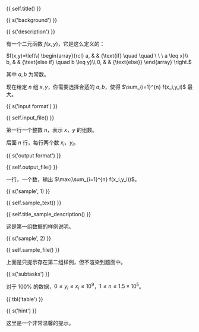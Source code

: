 {{ self.title() }}

{{ s('background') }}

{{ s('description') }}

有一个二元函数 $f(x,y)$，它是这么定义的：

 $f(x,y)=\left\{
\begin{array}{rcl}
a, & & {\text{if} \quad \quad \ \ \ a \leq x}\\
b, & & {\text{else if} \quad b \leq y}\\
0, & & {\text{else}}
\end{array} \right.$

其中 $a,b$ 为常数。

现在给定 $n$ 组 $x,y$，你需要选择合适的 $a,b$，使得 $\sum_{i=1}^{n} f(x_i,y_i)$ 最大。

{{ s('input format') }}

{{ self.input_file() }}

第一行一个整数 $n$，表示 $x$，$y$ 的组数。

后面 $n$ 行，每行两个数 $x_i$，$y_i$。

{{ s('output format') }}

{{ self.output_file() }}

一行，一个数，输出 $\max(\sum_{i=1}^{n} f(x_i,y_i))$。

{{ s('sample', 1) }}

{{ self.sample_text() }}

{{ self.title_sample_description() }}

这是第一组数据的样例说明。

{{ s('sample', 2) }}

{{ self.sample_file() }}

上面是只提示存在第二组样例，但不渲染到题面中。

{{ s('subtasks') }}

对于 $100\%$ 的数据，$0\leq y_i\leq x_i\leq 10^9$，$1 \leq n \leq 1.5 \times 10^5$。

{{ tbl('table') }}

{{ s('hint') }}

这里是一个非常温馨的提示。